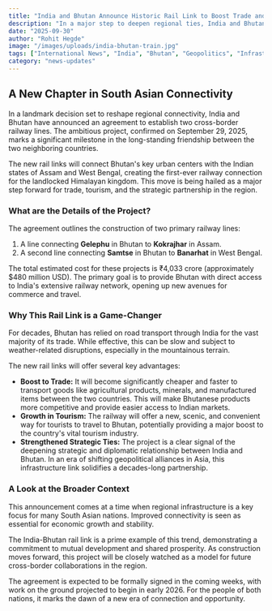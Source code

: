 ```yaml
---
title: "India and Bhutan Announce Historic Rail Link to Boost Trade and Connectivity"
description: "In a major step to deepen regional ties, India and Bhutan have officially agreed to build two cross-border rail links. This historic project aims to boost trade, tourism, and strategic partnership between the two nations."
date: "2025-09-30"
author: "Rohit Hegde"
image: "/images/uploads/india-bhutan-train.jpg"
tags: ["International News", "India", "Bhutan", "Geopolitics", "Infrastructure", "South Asia"]
category: "news-updates"
---
```


## A New Chapter in South Asian Connectivity

In a landmark decision set to reshape regional connectivity, India and Bhutan have announced an agreement to establish two cross-border railway lines. The ambitious project, confirmed on September 29, 2025, marks a significant milestone in the long-standing friendship between the two neighboring countries.

The new rail links will connect Bhutan's key urban centers with the Indian states of Assam and West Bengal, creating the first-ever railway connection for the landlocked Himalayan kingdom. This move is being hailed as a major step forward for trade, tourism, and the strategic partnership in the region.

### What are the Details of the Project?

The agreement outlines the construction of two primary railway lines:

1.  A line connecting **Gelephu** in Bhutan to **Kokrajhar** in Assam.
2.  A second line connecting **Samtse** in Bhutan to **Banarhat** in West Bengal.

The total estimated cost for these projects is ₹4,033 crore (approximately $480 million USD). The primary goal is to provide Bhutan with direct access to India's extensive railway network, opening up new avenues for commerce and travel.

### Why This Rail Link is a Game-Changer

For decades, Bhutan has relied on road transport through India for the vast majority of its trade. While effective, this can be slow and subject to weather-related disruptions, especially in the mountainous terrain.

The new rail links will offer several key advantages:

* **Boost to Trade:** It will become significantly cheaper and faster to transport goods like agricultural products, minerals, and manufactured items between the two countries. This will make Bhutanese products more competitive and provide easier access to Indian markets.
* **Growth in Tourism:** The railway will offer a new, scenic, and convenient way for tourists to travel to Bhutan, potentially providing a major boost to the country's vital tourism industry.
* **Strengthened Strategic Ties:** The project is a clear signal of the deepening strategic and diplomatic relationship between India and Bhutan. In an era of shifting geopolitical alliances in Asia, this infrastructure link solidifies a decades-long partnership.

### A Look at the Broader Context

This announcement comes at a time when regional infrastructure is a key focus for many South Asian nations. Improved connectivity is seen as essential for economic growth and stability.

The India-Bhutan rail link is a prime example of this trend, demonstrating a commitment to mutual development and shared prosperity. As construction moves forward, this project will be closely watched as a model for future cross-border collaborations in the region.

The agreement is expected to be formally signed in the coming weeks, with work on the ground projected to begin in early 2026. For the people of both nations, it marks the dawn of a new era of connection and opportunity.